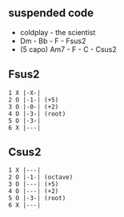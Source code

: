## suspended code
+ coldplay - the scientist
+ Dm - Bb - F - Fsus2
+ (5 capo) Am7 - F - C - Csus2

## Fsus2
```
1 X |-X-|  
2 O |-1-| (+5)  
3 O |-0-| (+2)  
4 O |-3-| (root)  
5 O |-3-|  
6 X |---|
```

## Csus2
```
1 X |---|  
2 O |-1-| (octave)  
3 O |---| (+5)  
4 O |---| (+2)  
5 O |-3-| (root)   
6 X |---|
```

